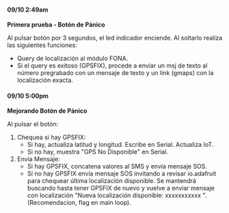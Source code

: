 #### 09/10 2:49am
**Primera prueba - Botón de Pánico**

Al pulsar botón por 3 segundos, el led indicador enciende. Al soltarlo realiza las siguientes funciones:
+ Query de localización al módulo FONA.
+ Si el query es exitoso (GPSFIX), procede a enviar un msj de texto al número pregrabado con un mensaje de texto y un link (gmaps) con la localización exacta.

#### 09/10 5:00pm
**Mejorando Botón de Pánico**

Al pulsar el botón:

1. Chequea si hay GPSFIX:
    + Si hay, actualiza latitud y longitud. Escribe en Serial. Actualiza IoT.
	+ Si no hay, muestra "GPS No Disponible" en Serial.
2. Envia Mensaje:
	+ Si hay GPSFIX, concatena valores al SMS y envía mensaje SOS.
    + Si no hay GPSFIX envía mensaje SOS invitando a revisar io.adafruit para chequear última localización disponible. Se mantendrá buscando hasta tener GPSFIX de nuevo y vuelve a enviar mensaje con localización "Nueva localización disponible: xxxxxxxxxxx ". (Recomendacion, flag en main loop).
